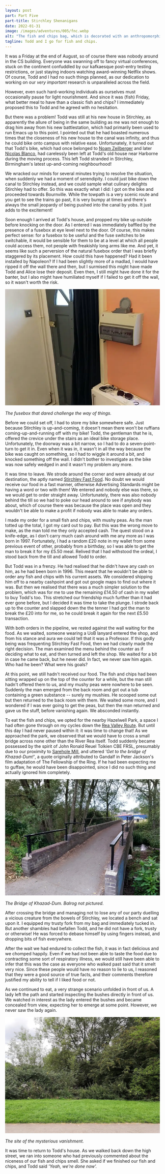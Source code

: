 ```yaml
---
layout: post
part: Part Five
part-title: Stirchley Shenanigans
date: 2022-01-31
image: /images/adventures/005/fnc.webp
alt: "The fish and chips bag, which is decorated with an anthropomorphic salt shaker and vinegar bottle looking at a grinning fish on a bed of chips. At the bottom of the bag it says 'FRIED TO PERFECTION BY EXPERTS'."
tagline: Todd and I go for fish and chips.
---
```


It was a Friday at the end of August, so of course there was nobody around in the CS building.
Everyone was swanning off to fancy virtual conferences, stuck on the continent confuddled by our kafkaesque post-entry testing restrictions, or just staying indoors watching award-winning Netflix shows.
Of course, Todd and I had no such things planned, as our dedication to working on our *very important* research is unparalleled across the field.

However, even such hard-working individuals as ourselves must occasionally pause for light nourishment.
And since it was (fish) Friday, what better meal to have than a classic fish and chips?
I immediately proposed this to Todd and he agreed with no hesitation.

But there was a problem!
Todd was still at his new house in Stirchley, as apparently the allure of being in the same building as me was not enough to drag him away from his new battlestation, which had primarily been used to run Emacs up to this point.
I pointed out that he had boasted numerous times that the closeness of his new house to the canal was infinity, and thus he could bike onto campus with relative ease.
Unfortunately, it turned out that Todd's bike, which had once belonged to [Noam Zeilberger](http://noamz.org/) and later [Nicolas Blanco](https://nicolas-blanco.github.io/), had carelessly been left at Todd's old house near Harborne during the moving process.
This left Todd stranded in Stirchley, Birmingham's latest up-and-coming neighbourhood!

We wracked our minds for several minutes trying to resolve the situation, when suddenly we had a moment of serendipity.
I could just bike down the canal to Stirchley instead, and we could sample what culinary delights Stirchley had to offer.
So this was exactly what I did: I got on the bike and proceeded towards Bournville.
While the towpath is a very scenic route and you get to see the trains go past, it is very bumpy at times and there's always the small jeopardy of being pushed into the canal by yobs.
It just adds to the excitement!

Soon enough I arrived at Todd's house, and propped my bike up outside before knocking on the door.
As I entered I was immediately baffled by the presence of a fusebox at eye level next to the door.
Of course, this makes perfect sense: for a fusebox to be useful and the fuse switches to be switchable, it would be sensible for them to be at a level at which all people could access them, not people with freakishly long arms like me.
And yet, it seems like such a perversion of the natural fusebox order that I was briefly staggered by its placement.
How could this have happened?
Had it been installed by Napoleon?
If I had been slightly more of a madlad, I would have ripped it off the wall there and then, but I surmised this might have made Todd and Alice lose their deposit.
Even then, I still might have done it for the banter, but I also might have humiliated myself if I failed to get it off the wall, so it wasn't worth the risk.

![The front internal wall of Todd's house: on the left is a door and on the right is a fusebox about halfway up it.](/images/adventures/005/fuse.webp)

*The fusebox that dared challenge the way of things.*

Before we could set off, I had to store my bike somewhere safe.
Just because Stirchley is up-and-coming, it doesn't mean there won't be ruffians coming-up-and-running off with my bike!
Todd, the gentleman that he is, offered the crevice under the stairs as an ideal bike storage place.
Unfortunately, the doorway was a bit narrow, so I had to do a seven-point-turn to get it in.
Even when it was in, it wasn't in all the way because the bike was caught on something, so I had to wiggle it around a bit, and knocked something off the wall.
I didn't bother to investigate as the bike was now safely wedged in and it wasn't my problem any more.

It was time to leave.
We strode around the corner and were already at our destination, the aptly named [Stirchley Fast Food](http://stirchleyfastfoodonline.co.uk/).
No doubt we would receive our food in a fast manner, otherwise Advertising Standards might be having a word or two with them!
We entered and nobody else was there, so we would get to order straight away.
Unfortunately, there was also nobody behind the till so we had to poke our head around to see if anybody was about, which of course there was because the place was open and they wouldn't be able to make a profit if nobody was able to make any orders.

I made my order for a small fish and chips, with mushy peas.
As the man totted up the total, I got my card out to pay.
But this was the wrong move to make, as the man told me they only accepted cash.
The quest stood on a knife-edge, as I don't carry much cash around with me any more as I was born in 1997.
Fortunately, I had a random £20 note in my wallet from some previous event of other, probably from a birthday, so I was able to get the man to break it for my £5.50 meal.
Relived that I had withstood the ordeal, I stood back from the till and allowed Todd to order.

But Todd was in a frenzy.
He had realised that he didn't have any cash on him, as he had been born in 1996.
This meant that he wouldn't be able to order any fish and chips with his current assets.
We considered shipping him off to a nearby cashpoint and got out google maps to find out where it was.
But then we realised that there was a much simpler solution to the problem, which was for me to use the remaining £14.50 of cash in my wallet to buy Todd's too.
This stretched our friendship much further than it had ever gone before, but I decided it was time to take the plunge.
I strode back up to the counter and slapped down the the tenner I had got the man to break the £20 into for me, so he could break it again for the next £5.50 transaction.

With both orders in the pipeline, we rested against the wall waiting for the food.
As we waited, someone wearing a UoB lanyard entered the shop, and from his stance and aura we could tell that it was a Professor.
If this godly being was frequenting Stirchley Fast Food, then we had clearly made the right decision.
The man examined the menu behind the counter as if deciding what to eat, and then turned and left the shop.
We waited for a bit in case he came back, but he never did.
In fact, we never saw him again.
Who had he been?
What were his goals?

At this point, we still hadn't received our food.
The fish and chips had been sitting wrapped up on the top of the counter for a while, but the man still hadn't offered them to us, and my mushy peas were nowhere to be seen.
Suddenly the man emerged from the back room and got out a tub containing a green substance -- surely my mushies.
He scooped some out but then returned to the back room with them.
We waited some more, and I wondered if I was ever going to get the peas, but then the man returned and gave us the stuff, before vanishing again.
We absconded instantly.

To eat the fish and chips, we opted for the nearby Hazelwell Park, a space I had often gone through on my cycles down the [Rea Valley Route](https://www.sustrans.org.uk/find-a-route-on-the-national-cycle-network/rea-valley-route).
But until this day I had never paused within it: it was time to change that!
As we approached the park, we observed that we would have to cross a small bridge across none other than the River Rea itself.
Todd suddenly became possessed by the spirit of John Ronald Reuel Tolkien CBE FRSL, presumably due to our proximity to [Sarehole Mill](https://www.birminghammuseums.org.uk/sarehole), and uttered *'Get to the bridge of Khazad-Dum!'*, a quote originally attributed to Gandalf in Peter Jackson's film adaptation of The Fellowship of the Ring.
If he had been expecting me to guffaw, he would have been disappointed, since I did no such thing and actually ignored him completely.

![The bridge from Hazelwell Park to some housing estate. The bridge is bordered by low grey brick walls, with black railings atop them. The area is surrounded by greenery and trees, and a river runs beneath it.](/images/adventures/005/bridge.webp)

*The Bridge of Khazad-Dum. Balrog not pictured.*

After crossing the bridge and managing not to lose any of our party duelling a vicious creature from the bowels of Stirchley, we located a bench and sat upon it.
I equipped my trusty fork from my bag and immediately tucked in.
But another shambles had befallen Todd, and he did not have a fork, trusty or otherwise!
He was forced to debase himself by using fingers instead, and dropping bits of fish everywhere.

After the wait we had endured to collect the fish, it was in fact delicious and we chomped happily.
Even if we had not been able to taste the food due to contracting some sort of respiratory illness, we would still have been able to infer that this was the case as everyone who walked past said that it smelt very nice.
Since these people would have no reason to lie to us, I reasoned that they were a good source of true facts, and their comments therefore justified my ability to tell if I liked food or not.

As we continued to eat, a very strange scenario unfolded in front of us.
A lady left the path and started inspecting the bushes directly in front of us.
We watched in interest as the lady entered the bushes and became concealed from view, expecting her to emerge at some point.
However, we never saw the lady again.

![A load of green leafy bushes](/images/adventures/005/bushes.webp)

*The site of the mysterious vanishment.*

It was time to return to Todd's house.
As we walked back down the high street, we ran into someone who had previously commented about the niceness of our fish and chips smell.
She asked if we finished our fish and chips, and Todd said *'Yeah, we're done now'.*
